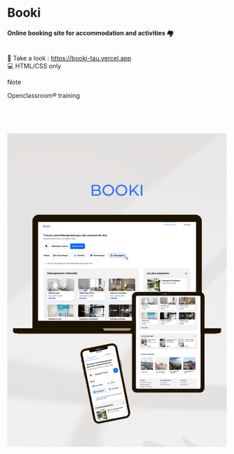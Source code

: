 # Booki

#### Online booking site for accommodation and activities 🏘<br><br>

👀 Take a look : https://booki-tau.vercel.app
<br>
💻 HTML/CSS only

> [!NOTE]
> Openclassroom® training

<br><br><br>

![alt text](/images/Booki-MockUp.png)
